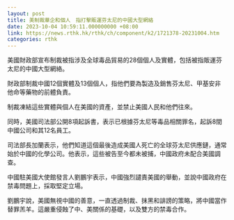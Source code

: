 ```yaml
---
layout: post
title: 美制裁華企和個人　指打擊販運芬太尼的中國大型網絡
date: 2023-10-04 10:59:11.000000000 +08:00
link: https://news.rthk.hk/rthk/ch/component/k2/1721378-20231004.htm
categories: rthk
---
```


美國財政部宣布制裁被指涉及全球毒品貿易的28個個人及實體，包括被指販運芬太尼的中國大型網絡。

財政部制裁中國12個實體及13個個人，指他們要為製造及銷售芬太尼、甲基安非他命等藥物的前體負責。

制裁凍結這些實體與個人在美國的資產，並禁止美國人民和他們往來。

同時，美國司法部公開8項起訴書，表示已根據芬太尼等毒品相關罪名，起訴8間中國公司和其12名員工。

司法部長加蘭表示，他們知道這個最後造成美國人死亡的全球芬太尼供應鏈，通常始於中國的化學公司。他表示，這些被告至今都未被捕，中國政府未配合美國調查。

中國駐美國大使館發言人劉鵬宇表示，中國強烈譴責美國的舉動，並說中國政府在禁毒問題上，採取堅定立場。

劉鵬宇說，美國無視中國的善意，一直透過制裁、抹黑和誹謗的策略，將中國當作替罪羔羊。這嚴重侵蝕了中、美關係的基礎，以及雙方的禁毒合作。
